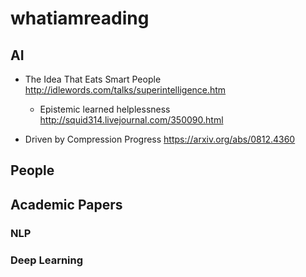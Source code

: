 # whatiamreading

## AI
* The Idea That Eats Smart People http://idlewords.com/talks/superintelligence.htm  
  * Epistemic learned helplessness http://squid314.livejournal.com/350090.html

* Driven by Compression Progress https://arxiv.org/abs/0812.4360

## People

## Academic Papers
### NLP
### Deep Learning
